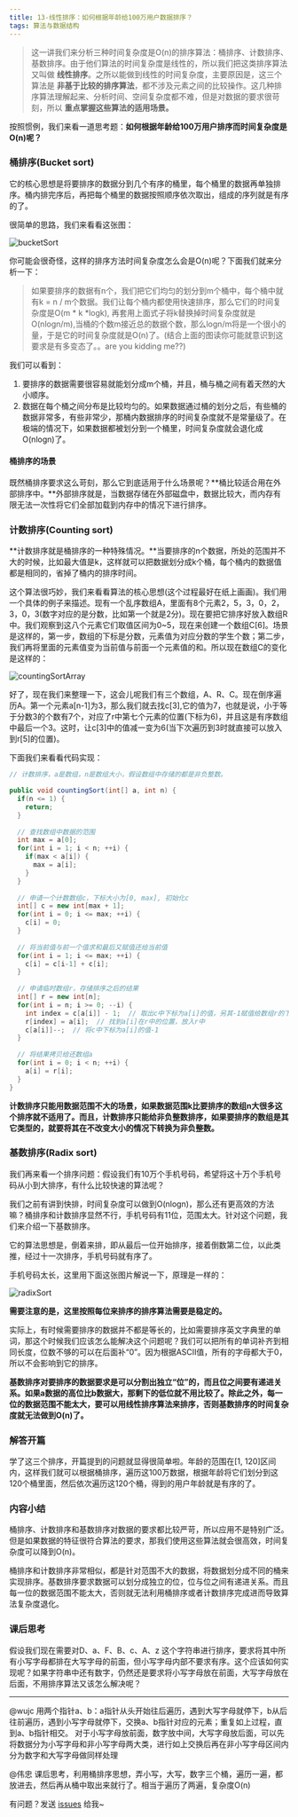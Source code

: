```yaml
---
title: 13-线性排序：如何根据年龄给100万用户数据排序？
tags: 算法与数据结构
---
```


> 这一讲我们来分析三种时间复杂度是O(n)的排序算法：桶排序、计数排序、基数排序。由于他们算法的时间复杂度是线性的，所以我们把这类排序算法又叫做 **线性排序**。之所以能做到线性的时间复杂度，主要原因是，这三个算法是 **非基于比较的排序算法**，都不涉及元素之间的比较操作。这几种排序算法理解起来、分析时间、空间复杂度都不难，但是对数据的要求很苛刻，所以 **重点掌握这些算法的适用场景。**

按照惯例，我们来看一道思考题：**如何根据年龄给100万用户排序而时间复杂度是O(n)呢？**

### 桶排序(Bucket sort)

它的核心思想是将要排序的数据分到几个有序的桶里，每个桶里的数据再单独排序。桶内排完序后，再把每个桶里的数据按照顺序依次取出，组成的序列就是有序的了。

很简单的思路，我们来看看这张图：

![bucketSort](/images/algorithm/bucketSort.png)

你可能会很奇怪，这样的排序方法时间复杂度怎么会是O(n)呢？下面我们就来分析一下：
> 如果要排序的数据有n个，我们把它们均匀的划分到m个桶中，每个桶中就有k = n / m个数据。我们让每个桶内都使用快速排序，那么它们的时间复杂度是O(m * k *logk), 再套用上面式子将k替换掉时间复杂度就是O(nlogn/m),当桶的个数m接近总的数据个数，那么logn/m将是一个很小的量，于是它的时间复杂度就是O(n)了。(结合上面的图读你可能就意识到这要求是有多变态了。。are you kidding me??)

我们可以看到：
1. 要排序的数据需要很容易就能划分成m个桶，并且，桶与桶之间有着天然的大小顺序。
2. 数据在每个桶之间分布是比较均匀的。如果数据通过桶的划分之后，有些桶的数据非常多，有些非常少，那桶内数据排序的时间复杂度就不是常量级了。在极端的情况下，如果数据都被划分到一个桶里，时间复杂度就会退化成O(nlogn)了。

#### 桶排序的场景

既然桶排序要求这么苛刻，那么它到底适用于什么场景呢？**桶比较适合用在外部排序中。**外部排序就是，当数据存储在外部磁盘中，数据比较大，而内存有限无法一次性将它们全部加载到内存中的情况下进行排序。

### 计数排序(Counting sort)

**计数排序就是桶排序的一种特殊情况。**当要排序的n个数据，所处的范围并不大的时候，比如最大值是k，这样就可以把数据划分成k个桶，每个桶内的数据值都是相同的，省掉了桶内的排序时间。

这个算法很巧妙，我们来看看算法的核心思想(这个过程最好在纸上画画)。我们用一个具体的例子来描述。现有一个乱序数组A，里面有8个元素2，5，3，0，2，3，0，3(数字对应的是分数，比如第一个就是2分)。现在要把它排序好放入数组R中。我们观察到这八个元素它们取值区间为0~5，现在来创建一个数组C[6]。场景是这样的，第一步，数组的下标是分数，元素值为对应分数的学生个数；第二步，我们再将里面的元素值变为当前值与前面一个元素值的和。所以现在数组C的变化是这样的：

![countingSortArray](/images/algorithm/countingSortArray.png)

好了，现在我们来整理一下，这会儿呢我们有三个数组，A、R、C。现在倒序遍历A。第一个元素a[n-1]为3，那么我们就去找c[3],它的值为7，也就是说，小于等于分数3的个数有7个，对应了r中第七个元素的位置(下标为6)，并且这是有序数组中最后一个3。这时，让c[3]中的值减一变为6(当下次遍历到3时就直接可以放入到r[5]的位置)。

下面我们来看看代码实现：

```java
// 计数排序，a是数组，n是数组大小，假设数组中存储的都是非负整数。

public void countingSort(int[] a, int n) {
  if(n <= 1) {
    return;
  }
  
  // 查找数组中数据的范围
  int max = a[0];
  for(int i = 1; i < n; ++i) {
    if(max < a[i]) {
      max = a[i];
    }
  }
  
  // 申请一个计数数组c，下标大小为[0, max], 初始化c
  int[] c = new int[max + 1];
  for(int i = 0; i <= max; ++i) {
    c[i] = 0;
  }
  
  // 将当前值与前一个值求和最后又赋值还给当前值
  for(int i = 1; i <= max; ++i) {
    c[i] = c[i-1] + c[i];
  }
  
  // 申请临时数组r，存储排序之后的结果
  int[] r = new int[n];
  for(int i = n; i >= 0; --i) {
    int index = c[a[i]] - 1;  // 取出c中下标为a[i]的值，另其-1赋值给数组r的下标
    r[index] = a[i];  // 找到a[i]在r中的位置，放入r中
    c[a[i]]--;  // 将c中下标为a[i]的值-1
  }
  
  // 将结果拷贝给还数组a
  for(int i = 0; i < n; ++i) {
    a[i] = r[i];
  }
}
```

**计数排序只能用数据范围不大的场景，如果数据范围k比要排序的数组n大很多这个排序就不适用了。而且，计数排序只能给非负整数排序，如果要排序的数组是其它类型的，就要将其在不改变大小的情况下转换为非负整数。**

### 基数排序(Radix sort)

我们再来看一个排序问题：假设我们有10万个手机号码，希望将这十万个手机号码从小到大排序，有什么比较快速的算法呢？

我们之前有讲到快排，时间复杂度可以做到O(nlogn)，那么还有更高效的方法嘛？桶排序和计数排序显然不行，手机号码有11位，范围太大。针对这个问题，我们来介绍一下基数排序。

它的算法思想是，倒着来排，即从最后一位开始排序，接着倒数第二位，以此类推，经过十一次排序，手机号码就有序了。

手机号码太长，这里用下面这张图片解说一下，原理是一样的：

![radixSort](/images/algorithm/radixSort.png)

**需要注意的是，这里按照每位来排序的排序算法需要是稳定的。**

实际上，有时候需要排序的数据并不都是等长的，比如需要排序英文字典里的单词，那这个时候我们应该怎么能解决这个问题呢？我们可以把所有的单词补齐到相同长度，位数不够的可以在后面补“0”。因为根据ASCII值，所有的字母都大于0，所以不会影响到它的排序。

**基数排序对要排序的数据要求是可以分割出独立“位”的，而且位之间要有递进关系。如果a数据的高位比b数据大，那剩下的低位就不用比较了。除此之外，每一位的数据范围不能太大，要可以用线性排序算法来排序，否则基数排序的时间复杂度就无法做到O(n)了。**

### 解答开篇

学了这三个排序，开篇提到的问题就显得很简单啦。年龄的范围在[1, 120]区间内，这样我们就可以根据桶排序，遍历这100万数据，根据年龄将它们划分到这120个桶里面，然后依次遍历这120个桶，得到的用户年龄就是有序的了。

### 内容小结

桶排序、计数排序和基数排序对数据的要求都比较严苛，所以应用不是特别广泛。但是如果数据的特征很符合算法的要求，那我们使用这些算法就会很高效，时间复杂度可以降到O(n)。

桶排序和计数排序非常相似，都是针对范围不大的数据，将数据划分成不同的桶来实现排序。基数排序要求数据可以划分成独立的位，位与位之间有递进关系。而且每一位的数据范围不能太大，否则就无法利用桶排序或者计数排序完成进而导致算法复杂度退化。

### 课后思考

假设我们现在需要对D、a、F、B、c、A、z 这个字符串进行排序，要求将其中所有小写字母都排在大写字母的前面，但小写字母内部不要求有序。这个应该如何实现呢？如果字符串中还有数字，仍然还是要求将小写字母放在前面，大写字母放在后面，不用排序算法又该怎么解决呢？

---
@wujc
用两个指针a、b：a指针从头开始往后遍历，遇到大写字母就停下，b从后往前遍历，遇到小写字母就停下，交换a、b指针对应的元素；重复如上过程，直到a、b指针相交。
对于小写字母放前面，数字放中间，大写字母放后面，可以先将数据分为小写字母和非小写字母两大类，进行如上交换后再在非小写字母区间内分为数字和大写字母做同样处理

@伟忠
课后思考，利用桶排序思想，弄小写，大写，数字三个桶，遍历一遍，都放进去，然后再从桶中取出来就行了。相当于遍历了两遍，复杂度O(n)  

有问题？发送 [issues](http://syt-honey.github.io/about/) 给我~
